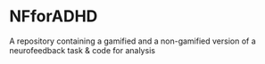 # NFforADHD
A repository containing a gamified and a non-gamified version of a neurofeedback task &amp; code for analysis 
